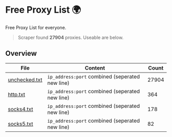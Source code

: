 
# Free Proxy List 🌍

Free Proxy List for everyone.
> Scraper found **27904** proxies. Useable are below.

## Overview

|File|Content|Count|
|----|-------|-----|
|[unchecked.txt](https://raw.githubusercontent.com/yemixzy/proxy-list/main/proxies/unchecked.txt)|`ip_address:port` combined (seperated new line)|27904|
|[http.txt](https://raw.githubusercontent.com/yemixzy/proxy-list/main/proxies/http.txt)|`ip_address:port` combined (seperated new line)|364|
|[socks4.txt](https://raw.githubusercontent.com/yemixzy/proxy-list/main/proxies/socks4.txt)|`ip_address:port` combined (seperated new line)|178|
|[socks5.txt](https://raw.githubusercontent.com/yemixzy/proxy-list/main/proxies/socks5.txt)|`ip_address:port` combined (seperated new line)|82|

